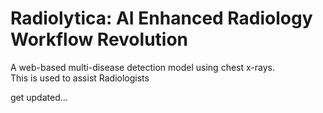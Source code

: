 # Radiolytica: AI Enhanced Radiology Workflow Revolution
A web-based multi-disease detection model using chest x-rays.<br>
This is used to assist Radiologists
 
get updated...
